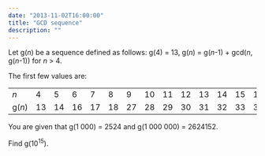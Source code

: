 ```yaml
---
date: "2013-11-02T16:00:00"
title: "GCD sequence"
description: ""
---
```


<p>Let g(<var>n</var>) be a sequence defined as follows:
g(4) = 13,
g(<var>n</var>) = g(<var>n</var>-1) + gcd(<var>n</var>, g(<var>n</var>-1)) for <var>n</var> &gt; 4.</p>
<p>The first few values are:</p>
<div align="center">
<table align="center" border="0" cellpadding="5" cellspacing="1"><tr><td><var>n</var></td><td>4</td><td>5</td><td>6</td><td>7</td><td>8</td><td>9</td><td>10</td><td>11</td><td>12</td><td>13</td><td>14</td><td>15</td><td>16</td><td>17</td><td>18</td><td>19</td><td>20</td><td>...</td>
</tr><tr><td>g(<var>n</var>)</td><td>13</td><td>14</td><td>16</td><td>17</td><td>18</td><td>27</td><td>28</td><td>29</td><td>30</td><td>31</td><td>32</td><td>33</td><td>34</td><td>51</td><td>54</td><td>55</td><td>60</td><td>...</td>
</tr></table></div>
<p>You are given that g(1 000) = 2524 and g(1 000 000) = 2624152.</p>
<p>Find g(10<sup>15</sup>).</p>

